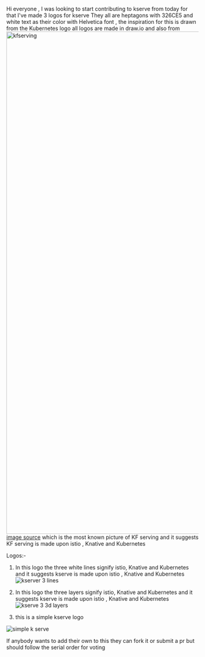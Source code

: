 Hi everyone , I was looking to start contributing to kserve from today for that I've made 3 logos for kserve
They all are heptagons with 326CE5  and white text as their color with Helvetica font , the inspiration for this is drawn from the Kubernetes logo all logos are made in draw.io 
and also from 
<img width="1314" alt="kfserving" src="https://user-images.githubusercontent.com/79689323/131740246-1146e429-a0d1-43a8-862a-687e835fcd8b.png">
[image source](https://www.google.com/url?sa=i&url=https%3A%2F%2Fwww.kubeflow.org%2Fdocs%2Fcomponents%2Fkfserving%2Fkfserving%2F&psig=AOvVaw1lovTQ89WKXc1cCcmFXBI0&ust=1630618299882000&source=images&cd=vfe&ved=0CAwQjhxqFwoTCPjr7tXc3vICFQAAAAAdAAAAABAD)
which is the most known picture of KF serving and it suggests KF serving is made upon istio , Knative and Kubernetes 

Logos:-

1. In this logo the three white lines  signify istio, Knative and Kubernetes and it suggests kserve is made upon istio , Knative and Kubernetes 
![kserver 3 lines](https://user-images.githubusercontent.com/79689323/131739282-6834cc78-34bc-469e-b852-261264d2bede.png)

2. In this logo the three layers signify   istio, Knative and Kubernetes and it suggests kserve is made upon istio , Knative and Kubernetes 
![kserve 3 3d layers](https://user-images.githubusercontent.com/79689323/131741113-5503fd48-8e3b-4355-9780-2ffe44fdd038.png)

3. this is a simple kserve logo

![simple k serve](https://user-images.githubusercontent.com/79689323/131741435-914440fb-1770-41d4-9c66-55f16af9a98d.png)

If anybody wants to add their own to this they can fork it or submit a pr but should follow the serial order for voting

